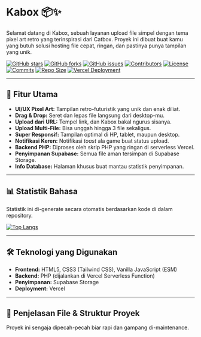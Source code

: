 # Kabox 📦✨

Selamat datang di Kabox, sebuah layanan upload file simpel dengan tema pixel art retro yang terinspirasi dari Catbox. Proyek ini dibuat buat kamu yang butuh solusi hosting file cepat, ringan, dan pastinya punya tampilan yang unik.

[![GitHub stars](https://img.shields.io/github/stars/akaanakbaik/kabox-web-uploader?style=for-the-badge&logo=github&color=E9C46A)](https://github.com/akaanakbaik/kabox-web-uploader/stargazers)
[![GitHub forks](https://img.shields.io/github/forks/akaanakbaik/kabox-web-uploader?style=for-the-badge&logo=github&color=2A9D8F)](https://github.com/akaanakbaik/kabox-web-uploader/network/members)
[![GitHub issues](https://img.shields.io/github/issues/akaanakbaik/kabox-web-uploader?style=for-the-badge&logo=github&color=E76F51)](https://github.com/akaanakbaik/kabox-web-uploader/issues)
[![Contributors](https://img.shields.io/github/contributors/akaanakbaik/kabox-web-uploader?style=for-the-badge&color=87C4FF)](https://github.com/akaanakbaik/kabox-web-uploader/graphs/contributors)
[![License](https://img.shields.io/github/license/akaanakbaik/kabox-web-uploader?style=for-the-badge&color=lightgrey)](LICENSE)
[![Commits](https://img.shields.io/github/commit-activity/t/akaanakbaik/kabox-web-uploader?style=for-the-badge&logo=github&color=FFD166)](https://github.com/akaanakbaik/kabox-web-uploader/commits/main)
[![Repo Size](https://img.shields.io/github/repo-size/akaanakbaik/kabox-web-uploader?style=for-the-badge&logo=github)](https://github.com/akaanakbaik/kabox-web-uploader)
[![Vercel Deployment](https://img.shields.io/github/deployments/akaanakbaik/kabox-web-uploader/production?label=Vercel&logo=vercel&style=for-the-badge)](https://your-vercel-deployment-url.vercel.app/)

---

## 🚀 Fitur Utama

-   **UI/UX Pixel Art:** Tampilan retro-futuristik yang unik dan enak diliat.
-   **Drag & Drop:** Seret dan lepas file langsung dari desktop-mu.
-   **Upload dari URL:** Tempel link, dan Kabox bakal ngurus sisanya.
-   **Upload Multi-File:** Bisa unggah hingga 3 file sekaligus.
-   **Super Responsif:** Tampilan optimal di HP, tablet, maupun desktop.
-   **Notifikasi Keren:** Notifikasi *toast* ala game buat status upload.
-   **Backend PHP:** Diproses oleh skrip PHP yang ringan di serverless Vercel.
-   **Penyimpanan Supabase:** Semua file aman tersimpan di Supabase Storage.
-   **Info Database:** Halaman khusus buat mantau statistik penyimpanan.

---

## 📊 Statistik Bahasa

Statistik ini di-generate secara otomatis berdasarkan kode di dalam repository.

[![Top Langs](https://github-readme-stats.vercel.app/api/top-langs/?username=akaanakbaik&repo=kabox-web-uploader&layout=compact&theme=dark&hide_border=true&bg_color=181A1B&title_color=00A9FF&text_color=E2E2E2&icon_color=2A9D8F)](https://github.com/akaanakbaik/kabox-web-uploader)

---

## 🛠️ Teknologi yang Digunakan

-   **Frontend:** HTML5, CSS3 (Tailwind CSS), Vanilla JavaScript (ESM)
-   **Backend:** PHP (dijalankan di Vercel Serverless Function)
-   **Penyimpanan:** Supabase Storage
-   **Deployment:** Vercel

---

## 📁 Penjelasan File & Struktur Proyek

Proyek ini sengaja dipecah-pecah biar rapi dan gampang di-maintenance.

